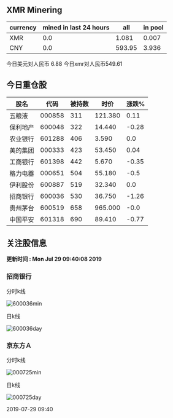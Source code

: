 ## XMR Minering

|currency|mined in last 24 hours|all|in pool|
|---|---|---|---|
|XMR|0.0|1.081|0.007|
|CNY|0.0|593.95|3.936|

今日美元对人民币 6.88	今日xmr对人民币549.61


## 今日重仓股 

|股名|代码|被持数|时价|涨跌%|
|---|---|---|---|---|
|五粮液|000858|311|121.380|0.11|
|保利地产|600048|322|14.440|-0.28|
|农业银行|601288|406|3.590|0.0|
|美的集团|000333|423|53.450|0.04|
|工商银行|601398|442|5.670|-0.35|
|格力电器|000651|504|55.180|-0.5|
|伊利股份|600887|519|32.340|0.0|
|招商银行|600036|530|36.750|-1.26|
|贵州茅台|600519|658|965.000|-0.0|
|中国平安|601318|690|89.410|-0.77|

## 关注股信息
**更新时间 : Mon Jul 29 09:40:08 2019**
### 招商银行 
分时k线

![600036min](http://image.sinajs.cn/newchart/min/n/sh600036.gif)

日k线

![600036day](http://image.sinajs.cn/newchart/daily/n/sh600036.gif)

### 京东方Ａ 
分时k线

![000725min](http://image.sinajs.cn/newchart/min/n/sz000725.gif)

日k线

![000725day](http://image.sinajs.cn/newchart/daily/n/sz000725.gif)

2019-07-29 09:40